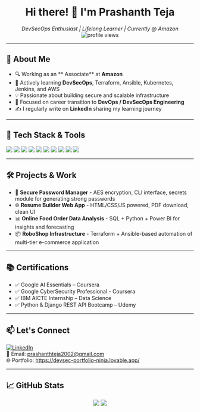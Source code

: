 <h1 align="center">Hi there! 👋 I'm Prashanth Teja</h1>

<p align="center">
  <em>DevSecOps Enthusiast | Lifelong Learner | Currently @ Amazon</em><br>
  <img src="https://komarev.com/ghpvc/?username=prashanthteja139&style=flat-square" alt="profile views" />
</p>

---

## 🚀 About Me

- 🔍 Working as an ** Associate** at **Amazon**
- 🌱 Actively learning **DevSecOps**, Terraform, Ansible, Kubernetes, Jenkins, and AWS
- 💡 Passionate about building secure and scalable infrastructure
- 🎯 Focused on career transition to **DevOps / DevSecOps Engineering**
- ✍️ I regularly write on **LinkedIn** sharing my learning journey

---

## 🧰 Tech Stack & Tools

<p align="left">
  <img src="https://img.shields.io/badge/Linux-000?style=for-the-badge&logo=linux&logoColor=white" />
  <img src="https://img.shields.io/badge/Bash-1f425f?style=for-the-badge&logo=gnubash&logoColor=white" />
  <img src="https://img.shields.io/badge/AWS-232f3e?style=for-the-badge&logo=amazon-aws&logoColor=white" />
  <img src="https://img.shields.io/badge/Terraform-7B42BC?style=for-the-badge&logo=terraform&logoColor=white" />
  <img src="https://img.shields.io/badge/Ansible-EE0000?style=for-the-badge&logo=ansible&logoColor=white" />
  <img src="https://img.shields.io/badge/Docker-2496ED?style=for-the-badge&logo=docker&logoColor=white" />
  <img src="https://img.shields.io/badge/Kubernetes-326CE5?style=for-the-badge&logo=kubernetes&logoColor=white" />
  <img src="https://img.shields.io/badge/Git-F05032?style=for-the-badge&logo=git&logoColor=white" />
  <img src="https://img.shields.io/badge/GitHub-181717?style=for-the-badge&logo=github&logoColor=white" />
  <img src="https://img.shields.io/badge/CI/CD-blue?style=for-the-badge&logo=jenkins&logoColor=white" />
</p>

---

## 🛠️ Projects & Work

- 🔐 **Secure Password Manager** - AES encryption, CLI interface, secrets module for generating strong passwords  
- 🌐 **Resume Builder Web App** - HTML/CSS/JS powered, PDF download, clean UI  
- 📊 **Online Food Order Data Analysis** - SQL + Python + Power BI for insights and forecasting  
- 📦 **RoboShop Infrastructure** - Terraform + Ansible-based automation of multi-tier e-commerce application  


---

## 📚 Certifications

- ✅ Google AI Essentials – Coursera
- ✅ Google CyberSecurity Professional - Coursera
- ✅ IBM AICTE Internship – Data Science
- ✅ Python & Django REST API Bootcamp – Udemy

---

## 📫 Let's Connect

[![LinkedIn](https://img.shields.io/badge/LinkedIn-0A66C2?style=flat-square&logo=linkedin&logoColor=white)](https://www.linkedin.com/in/sivakumar-reddy-mettukuru)  
📧 Email: prashanthteja2002@gmail.com  
🌐 Portfolio: https://devsec-portfolio-ninja.lovable.app/

---

## 📈 GitHub Stats

<p align="center">
  <img src="https://github-readme-stats.vercel.app/api?username=prashanthteja139&show_icons=true&theme=tokyonight" />
  <img src="https://github-readme-streak-stats.herokuapp.com/?user=prashanthteja139&theme=tokyonight" />
</p>


